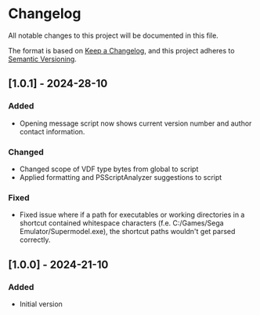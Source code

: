 # Changelog

All notable changes to this project will be documented in this file.

The format is based on [Keep a Changelog](https://keepachangelog.com/en/1.1.0/),
and this project adheres to [Semantic Versioning](https://semver.org/spec/v2.0.0.html).

## [1.0.1] - 2024-28-10

### Added

- Opening message script now shows current version number and author contact information.

### Changed

- Changed scope of VDF type bytes from global to script
- Applied formatting and PSScriptAnalyzer suggestions to script

### Fixed

- Fixed issue where if a path for executables or working directories in a shortcut
contained whitespace characters (f.e. C:/Games/Sega Emulator/Supermodel.exe), the
shortcut paths wouldn't get parsed correctly.

## [1.0.0] - 2024-21-10

### Added

- Initial version
